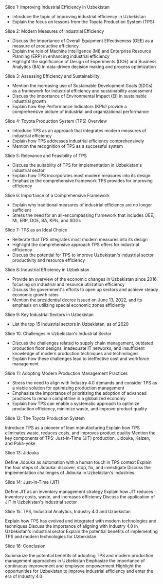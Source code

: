 Slide 1: Improving Industrial Efficiency in Uzbekistan
- Introduce the topic of improving industrial efficiency in Uzbekistan
- Explain the focus on lessons from the Toyota Production System (TPS)

Slide 2: Modern Measures of Industrial Efficiency
- Discuss the importance of Overall Equipment Effectiveness (OEE) as a measure of productive efficiency
- Explain the role of Machine Intelligence (MI) and Enterprise Resource Planning (ERP) in enhancing industrial efficiency
- Highlight the significance of Design of Experiments (DOE) and Business Analytics (BA) in data-driven decision making and process optimization

Slide 3: Assessing Efficiency and Sustainability
- Mention the increasing use of Sustainable Development Goals (SDGs) as a framework for industrial efficiency and sustainability assessment
- Discuss the importance of Environmental Impact (EI) in sustainable industrial growth
- Explain how Key Performance Indicators (KPIs) provide a comprehensive picture of industrial and organizational performance

Slide 4: Toyota Production System (TPS) Overview
- Introduce TPS as an approach that integrates modern measures of industrial efficiency
- Explain how TPS addresses industrial efficiency comprehensively
- Mention the recognition of TPS as a successful system

Slide 5: Relevance and Feasibility of TPS
- Discuss the suitability of TPS for implementation in Uzbekistan's industrial sector
- Explain how TPS incorporates most modern measures into its design
- Emphasize the comprehensive framework TPS provides for improving efficiency

Slide 6: Importance of a Comprehensive Framework
- Explain why traditional measures of industrial efficiency are no longer sufficient
- Stress the need for an all-encompassing framework that includes OEE, MI, ERP, DOE, BA, KPIs, and SDGs

Slide 7: TPS as an Ideal Choice
- Reiterate that TPS integrates most modern measures into its design
- Highlight the comprehensive approach TPS offers for industrial efficiency
- Discuss the potential for TPS to improve Uzbekistan's industrial sector productivity and resource efficiency

Slide 8: Industrial Efficiency in Uzbekistan
- Provide an overview of the economic changes in Uzbekistan since 2016, focusing on industrial and resource utilization efficiency
- Discuss the government's efforts to open up sectors and achieve steady economic growth rates
- Mention the presidential decree issued on June 13, 2022, and its emphasis on utilizing special economic zones efficiently

Slide 9: Key Industrial Sectors in Uzbekistan
- List the top 15 industrial sectors in Uzbekistan, as of 2020

Slide 10: Challenges in Uzbekistan's Industrial Sector
- Discuss the challenges related to supply chain management, outdated production floor designs, inadequate IT networks, and insufficient knowledge of modern production techniques and technologies
- Explain how these challenges lead to ineffective cost and workforce management

Slide 11: Adopting Modern Production Management Practices
- Stress the need to align with Industry 4.0 demands and consider TPS as a viable solution for optimizing production management
- Emphasize the importance of prioritizing the adoption of advanced practices to remain competitive in a globalized economy
- Explain how TPS can enable a systematic approach to optimize production efficiency, minimize waste, and improve product quality

Slide 12: The Toyota Production System

Introduce TPS as a pioneer of lean manufacturing
Explain how TPS eliminates waste, reduces costs, and improves product quality
Mention the key components of TPS: Just-in-Time (JIT) production, Jidouka, Kaizen, and Poka-yoke

Slide 13: Jidouka

  Define Jidouka as automation with a human touch in TPS context
  Explain the four steps of Jidouka: discover, stop, fix, and investigate
  Discuss the implementation challenges of Jidouka in Uzbekistan's industries

Slide 14: Just-in-Time (JIT)

Define JIT as an inventory management strategy
Explain how JIT reduces inventory costs, waste, and increases efficiency
Discuss the application of JIT in Uzbekistan's industrial sector

Slide 15: TPS, Industrial Analytics, Industry 4.0 and Uzbekistan

Explain how TPS has evolved and integrated with modern technologies and techniques
Discuss the importance of aligning with Industry 4.0 in Uzbekistan's industrial sector
Explain the potential benefits of implementing TPS and modern technologies for Uzbekistan

Slide 16: Conclusion

Summarize the potential benefits of adopting TPS and modern production management approaches in Uzbekistan
Emphasize the importance of continuous improvement and employee empowerment
Highlight the opportunities for Uzbekistan to improve industrial efficiency and enter the era of Industry 4.0
